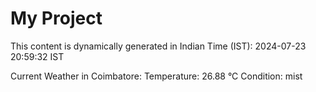# My Project

This content is dynamically generated in Indian Time (IST): 2024-07-23 20:59:32 IST


Current Weather in Coimbatore:
Temperature: 26.88 °C
Condition: mist
